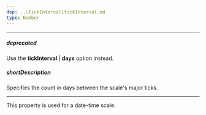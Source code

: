 ```yaml
---
dep: ..\tickInterval\tickInterval.md
type: Number
---
```

---
##### deprecated
Use the **tickInterval** | **days** option instead.

##### shortDescription
Specifies the count in days between the scale's major ticks.

---
This property is used for a date-time scale.